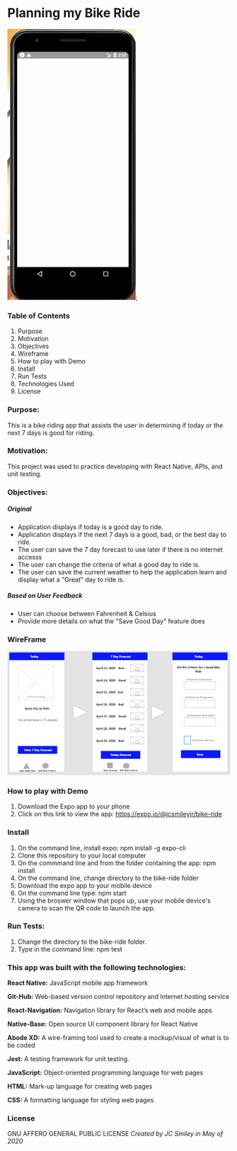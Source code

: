 # Planning my Bike Ride

![gif of app](./bike-ride/assets/wireframe/BikeRide2b.gif);

### Table of Contents
1. Purpose
2. Motivation
3. Objectives
4. Wireframe
5. How to play with Demo
6. Install
7. Run Tests
8. Technologies Used
9. License


### Purpose:
This is a bike riding app that assists the user in determining if today or the next 7 days is good for riding. 

### Motivation:

This project was used to practice developing with React Native, APIs, and unit testing.

### Objectives:
##### Original
- Application displays if today is a good day to ride.
- Application displays if the next 7 days is a good, bad, or the best day to ride.  
- The user can save the 7 day forecast to use later if there is no internet accesss
- The user can change the criteria of what a good day to ride is.
- The user can save the current weather to help the application learn and display what a "Great" day to ride is.

##### Based on User Feedback
- User can choose between Fahrenheit & Celsius
- Provide more details on what the "Save Good Day" feature does

### WireFrame

![Screen-shot of Wireframe in use](./bike-ride/assets/wireframe/bike-ride-wireframe.PNG)

### How to play with Demo
1. Download the Expo app to your phone
2. Click on this link to view the app: https://expo.io/@jcsmileyjr/bike-ride 

### Install
1. On the command line, install expo: npm install -g expo-cli
2. Clone this repository to your local computer
3. On the commmand line and from the folder containing the app: npm install
4. On the command line, change directory to the bike-ride folder
5. Download the expo app to your mobile device
6. On the command line type: npm start
7. Using the broswer window that pops up, use your mobile device's camera to scan the QR code to launch the app.

### Run Tests:
1. Change the directory to the bike-ride folder.
2. Type in the command line: npm test

### This app was built with the following technologies:

**React Native:** JavaScript mobile app framework

**Git-Hub:** Web-based version control repository and Internet hosting service

**React-Navigation:**  Navigation library for React’s web and mobile apps

**Native-Base:** Open source UI component library for React Native

**Abode XD:** A wire-framing tool used to create a mockup/visual of what is to be coded

**Jest:** A testing framework for unit testing.

**JavaScript:** Object-oriented programming language for web pages

**HTML:** Mark-up language for creating web pages

**CSS:** A formatting language for styling web pages

### License  
GNU AFFERO GENERAL PUBLIC LICENSE
_Created by JC Smiley in May of 2020_
